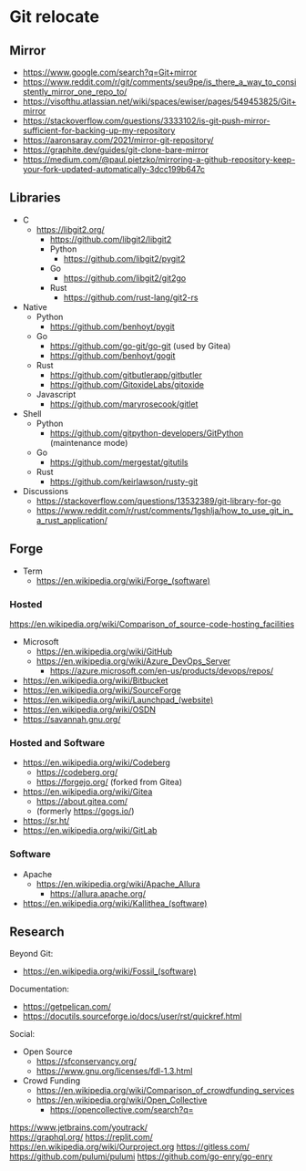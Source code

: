 # Git relocate

## Mirror

- https://www.google.com/search?q=Git+mirror
- https://www.reddit.com/r/git/comments/seu9pe/is_there_a_way_to_consistently_mirror_one_repo_to/
- https://visofthu.atlassian.net/wiki/spaces/ewiser/pages/549453825/Git+mirror
- https://stackoverflow.com/questions/3333102/is-git-push-mirror-sufficient-for-backing-up-my-repository
- https://aaronsaray.com/2021/mirror-git-repository/
- https://graphite.dev/guides/git-clone-bare-mirror
- https://medium.com/@paul.pietzko/mirroring-a-github-repository-keep-your-fork-updated-automatically-3dcc199b647c

## Libraries

- C 
  - https://libgit2.org/
	- https://github.com/libgit2/libgit2
	- Python
		- https://github.com/libgit2/pygit2
	- Go	
		- https://github.com/libgit2/git2go
	- Rust
		- https://github.com/rust-lang/git2-rs
- Native
	- Python
		- https://github.com/benhoyt/pygit
	- Go
		- https://github.com/go-git/go-git (used by Gitea)
		- https://github.com/benhoyt/gogit
	- Rust
		- https://github.com/gitbutlerapp/gitbutler
		- https://github.com/GitoxideLabs/gitoxide
	- Javascript
		- https://github.com/maryrosecook/gitlet
- Shell
	- Python
		- https://github.com/gitpython-developers/GitPython (maintenance mode)
	- Go
		- https://github.com/mergestat/gitutils
	- Rust	
		- https://github.com/keirlawson/rusty-git
- Discussions
	- https://stackoverflow.com/questions/13532389/git-library-for-go
	- https://www.reddit.com/r/rust/comments/1gshlja/how_to_use_git_in_a_rust_application/
		
  
## Forge

- Term
	- https://en.wikipedia.org/wiki/Forge_(software)
	
### Hosted
https://en.wikipedia.org/wiki/Comparison_of_source-code-hosting_facilities

- Microsoft
  - https://en.wikipedia.org/wiki/GitHub
  - https://en.wikipedia.org/wiki/Azure_DevOps_Server
    - https://azure.microsoft.com/en-us/products/devops/repos/
- https://en.wikipedia.org/wiki/Bitbucket	
- https://en.wikipedia.org/wiki/SourceForge	
- https://en.wikipedia.org/wiki/Launchpad_(website)
- https://en.wikipedia.org/wiki/OSDN
- https://savannah.gnu.org/


### Hosted and Software
- https://en.wikipedia.org/wiki/Codeberg
  - https://codeberg.org/
  - https://forgejo.org/ (forked from Gitea)
- https://en.wikipedia.org/wiki/Gitea
  - https://about.gitea.com/
  -  (formerly https://gogs.io/)
- https://sr.ht/
- https://en.wikipedia.org/wiki/GitLab

### Software

- Apache 
  - https://en.wikipedia.org/wiki/Apache_Allura
	- https://allura.apache.org/
- https://en.wikipedia.org/wiki/Kallithea_(software)

## Research

Beyond Git:
- https://en.wikipedia.org/wiki/Fossil_(software)

Documentation:
- https://getpelican.com/
- https://docutils.sourceforge.io/docs/user/rst/quickref.html

Social:
- Open Source
	- https://sfconservancy.org/
	- https://www.gnu.org/licenses/fdl-1.3.html
- Crowd Funding	
	- https://en.wikipedia.org/wiki/Comparison_of_crowdfunding_services
	- https://en.wikipedia.org/wiki/Open_Collective
		- https://opencollective.com/search?q=
	 
https://www.jetbrains.com/youtrack/	 
https://graphql.org/
https://replit.com/
https://en.wikipedia.org/wiki/Ourproject.org
https://gitless.com/
https://github.com/pulumi/pulumi
https://github.com/go-enry/go-enry